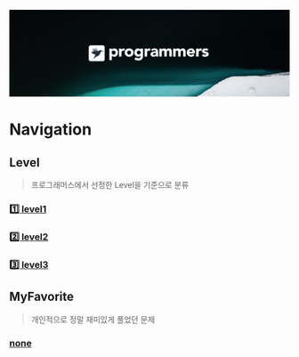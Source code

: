 [![background](./background.png)](https://programmers.co.kr/)
# Navigation

## Level
> 프로그래머스에서 선정한 Level을 기준으로 분류
### [1️⃣ level1](./1)
### [2️⃣ level2](./2)
### [3️⃣ level3](./)

## MyFavorite
> 개인적으로 정말 재미있게 풀었던 문제
### [none](./)
